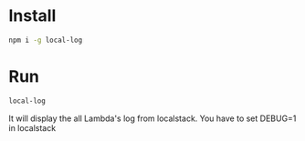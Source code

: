 
# Install
```bash
npm i -g local-log
```

# Run
```bash
local-log
```

It will display the all Lambda's log from localstack.
You have to set DEBUG=1 in localstack
